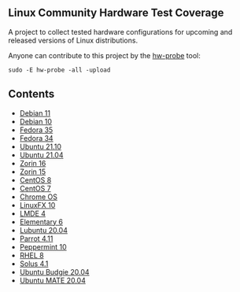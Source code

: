 Linux Community Hardware Test Coverage
--------------------------------------

A project to collect tested hardware configurations for upcoming and released versions of Linux distributions.

Anyone can contribute to this project by the [hw-probe](https://github.com/linuxhw/hw-probe) tool:

    sudo -E hw-probe -all -upload

Contents
--------

* [ Debian 11 ](/Dist/Debian_11)
* [ Debian 10 ](/Dist/Debian_10)
* [ Fedora 35 ](/Dist/Fedora_35)
* [ Fedora 34 ](/Dist/Fedora_34)
* [ Ubuntu 21.10 ](/Dist/Ubuntu_21.10)
* [ Ubuntu 21.04 ](/Dist/Ubuntu_21.04)
* [ Zorin 16 ](/Dist/Zorin_16)
* [ Zorin 15 ](/Dist/Zorin_15)
* [ CentOS 8 ](/Dist/CentOS_8)
* [ CentOS 7 ](/Dist/CentOS_7)
* [ Chrome OS ](/Dist/Chrome_OS)
* [ LinuxFX 10 ](/Dist/LinuxFX_10)
* [ LMDE 4 ](/Dist/LMDE_4)
* [ Elementary 6 ](/Dist/Elementary_6)
* [ Lubuntu 20.04 ](/Dist/Lubuntu_20.04)
* [ Parrot 4.11 ](/Dist/Parrot_4.11)
* [ Peppermint 10 ](/Dist/Peppermint_10)
* [ RHEL 8 ](/Dist/RHEL_8)
* [ Solus 4.1 ](/Dist/Solus_4.1)
* [ Ubuntu Budgie 20.04 ](/Dist/Ubuntu_Budgie_20.04)
* [ Ubuntu MATE 20.04 ](/Dist/Ubuntu_MATE_20.04)
